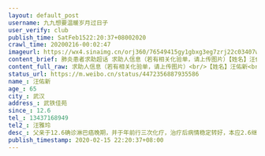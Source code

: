 ```yaml
---
layout: default_post
username: 九九想要温暖岁月过日子
user_verify: club
publish_time: SatFeb1522:20:37+08002020
crawl_time: 20200216-00:02:47
imageurl: https://wx4.sinaimg.cn/orj360/76549415gy1gbxg3eg7zrj22c03407wj.jpg,https://wx2.sinaimg.cn/orj360/76549415gy1gbxg3gxhrjj22c03404qs.jpg,https://wx1.sinaimg.cn/orj360/76549415gy1gbxg3jlusqj22c03401kz.jpg
content_brief: 肺炎患者求助超话 求助人信息（若有相关化验单，请上传图片）【姓名】汪佑新【年龄】65【所在城市】武汉【所在小区、社区】武铁佳苑【患病时间】12.6【联系方式】13437168949【其他紧急联系人】汪雅玲【病情描述】 父亲于12.6确诊淋巴癌晚期，并于年前行三次化疗，治疗后病情稳定转好，本 ...全文
content_full_raw: 求助人信息（若有相关化验单，请上传图片）<br/>【姓名】汪佑新<br/>【年龄】65<br/>【所在城市】武汉<br/>【所在小区、社区】武铁佳苑<br/>【患病时间】12.6<br/>【联系方式】13437168949<br/>【其他紧急联系人】汪雅玲<br/>【病情描述】父亲于12.6确诊淋巴癌晚期，并于年前行三次化疗，治疗后病情稳定转好，本应2.6继续反院第四次化疗，但因目前防疫形式严峻，医院一直未能让患者及时反院治疗。医生说该病对化疗周期性要求高，如不能按时化疗，蒋对病情的预后有影响，相信武汉还有很多像我父亲一样的肿瘤患者继续进一步治疗，他们的命同样是命！！恳请相关部门能引起重视，妥善解决，让我父亲能尽早入院接受治疗！！！！
status_url: https://m.weibo.cn/status/4472356887935586
name_: 汪佑新
age_: 65
city_: 武汉
address_: 武铁佳苑
since_: 12.6
tel_: 13437168949
tel2_: 汪雅玲
desc_: 父亲于12.6确诊淋巴癌晚期，并于年前行三次化疗，治疗后病情稳定转好，本应2.6继续反院第四次化疗，但因目前防疫形式严峻，医院一直未能让患者及时反院治疗。医生说该病对化疗周期性要求高，如不能按时化疗，蒋对病情的预后有影响，相信武汉还有很多像我父亲一样的肿瘤患者继续进一步治疗，他们的命同样是命！！恳请相关部门能引起重视，妥善解决，让我父亲能尽早入院接受治疗！！！！
publish_timestamp: 2020-02-15 22:20:37+08:00
---
```

